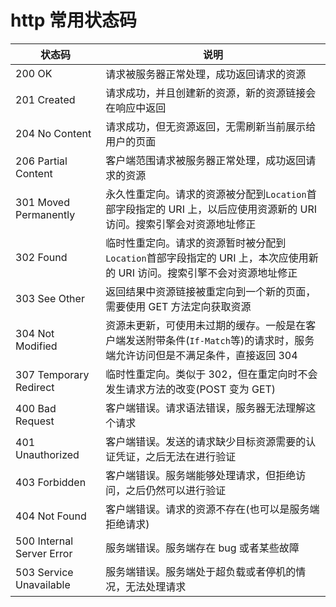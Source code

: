# http 常用状态码

| 状态码                    | 说明                                                                                                                         |
| ------------------------- | ---------------------------------------------------------------------------------------------------------------------------- |
| 200 OK                    | 请求被服务器正常处理，成功返回请求的资源                                                                                     |
| 201 Created               | 请求成功，并且创建新的资源，新的资源链接会在响应中返回                                                                       |
| 204 No Content            | 请求成功，但无资源返回，无需刷新当前展示给用户的页面                                                                         |
| 206 Partial Content       | 客户端范围请求被服务器正常处理，成功返回请求的资源                                                                           |
| 301 Moved Permanently     | 永久性重定向。请求的资源被分配到`Location`首部字段指定的 URI 上，以后应使用资源新的 URI 访问。搜索引擎会对资源地址修正       |
| 302 Found                 | 临时性重定向。请求的资源暂时被分配到`Location`首部字段指定的 URI 上，本次应使用新的 URI 访问。搜索引擎不会对资源地址修正     |
| 303 See Other             | 返回结果中资源链接被重定向到一个新的页面，需要使用 GET 方法定向获取资源                                                      |
| 304 Not Modified          | 资源未更新，可使用未过期的缓存。一般是在客户端发送附带条件(`If-Match`等)的请求时，服务端允许访问但是不满足条件，直接返回 304 |
| 307 Temporary Redirect    | 临时性重定向。类似于 302，但在重定向时不会发生请求方法的改变(POST 变为 GET)                                                  |
| 400 Bad Request           | 客户端错误。请求语法错误，服务器无法理解这个请求                                                                             |
| 401 Unauthorized          | 客户端错误。发送的请求缺少目标资源需要的认证凭证，之后无法在进行验证                                                         |
| 403 Forbidden             | 客户端错误。服务端能够处理请求，但拒绝访问，之后仍然可以进行验证                                                             |
| 404 Not Found             | 客户端错误。请求的资源不存在(也可以是服务端拒绝请求)                                                                         |
| 500 Internal Server Error | 服务端错误。服务端存在 bug 或者某些故障                                                                                      |
| 503 Service Unavailable   | 服务端错误。服务端处于超负载或者停机的情况，无法处理请求                                                                     |
